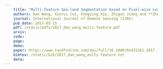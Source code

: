 ```yaml
---
    title: "Multi-feature Sea-land Segmentation based on Pixel-wise Learning for Optical Remote Sensing Imagery"
    authors: Dan Wang, Xinrui Cui, Fengying Xie, Zhiguo Jiang and **Zhenwei Shi**
    journal: International Journal of Remote Sensing (IJRS)
    pub_date: 2017-05-15
    pdf: /static/pdfs/2017_dan_wang_multi-feature.pdf
    arxiv: 
    code: 
    page: 
    demo: 
    paper: https://www.tandfonline.com/doi/full/10.1080/01431161.2017.1317938
    bibtex: /static/bib/2017_dan_wang_multi-feature.txt
    data:
---
```

    